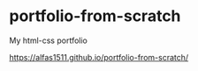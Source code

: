 # portfolio-from-scratch
My html-css portfolio

https://alfas1511.github.io/portfolio-from-scratch/
